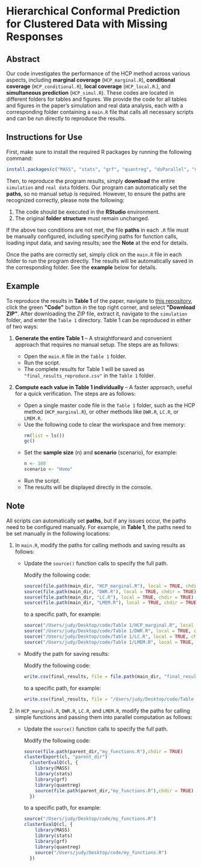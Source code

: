 # Hierarchical Conformal Prediction for Clustered Data with Missing Responses


## Abstract
Our code investigates the performance of the HCP method across various aspects, including **marginal coverage** (`HCP_marginal.R`), **conditional coverage** (`HCP_conditional.R`), **local coverage**  (`HCP_local.R`.), and **simultaneous prediction** (`HCP_simul.R`). These codes are located in different folders for tables and figures.
We provide the code for all tables and figures in the paper’s simulation and real data analysis, each with a corresponding folder containing a `main.R` file that calls all necessary scripts and can be run directly to reproduce the results.



## Instructions for Use
First, make sure to install the required R packages by running the following command:
```R
install.packages(c("MASS", "stats", "grf", "quantreg", "doParallel", "doRNG", "lme4", "merTools", "randomForest", "rstudioapi"))
```

Then, to reproduce the program results, simply **download** the entire `simulation` and `real data` folders.
Our program can automatically set the **paths**, so no manual setup is required.
However, to ensure the paths are recognized correctly, please note the following:
1. The code should be executed in the **RStudio** environment.
2. The original **folder structure** must remain unchanged.


If the above two conditions are not met, the file **paths** in each `.R` file must be manually configured, including specifying paths for function calls, loading input data, and saving results; 
see the **Note** at the end for details. 

Once the paths are correctly set, simply click on the `main.R` file in each folder to run the program directly. The results will be automatically saved in the corresponding folder. See the **example**  below for details.  

## Example
To reproduce the results in **Table 1** of the paper, navigate to [this repository](https://github.com/judywangstat/HCP.git), click the green **"Code"** button in the top right corner, and select **"Download ZIP"**.
After downloading the ZIP file, extract it, navigate to the `simulation` folder, and enter the `Table 1` directory.
Table 1 can be reproduced in either of two ways:
1. **Generate the entire Table 1** – A straightforward and convenient approach that requires no manual setup. The steps are as follows:
     - Open the `main.R` file in the `Table 1` folder.  
     - Run the script.  
     - The complete results for Table 1 will be saved as `"final_results_reproduce.csv"` in the `Table 1` folder.
     
2. **Compute each value in Table 1 individually** – A faster approach, useful for a quick verification.  The steps are as follows:
   - Open a single master code file in the `Table 1` folder, such as the HCP method (`HCP_marginal.R`), or other methods like `DWR.R`, `LC.R`, or `LMEM.R`.
   - Use the following code to clear the workspace and free memory:
     ```R
     rm(list = ls())  
     gc()
     ```  
   - Set the **sample size** (n) and **scenario** (scenario), for example:  
     ```R
     n <- 100  
     scenario <- "Homo"
     ```  
   - Run the script.  
   - The results will be displayed directly in the console.



## Note 
All scripts can automatically set **paths**, but if any issues occur, the paths need to be configured manually.  For example, in **Table 1**, the paths need to be set manually in the following locations:  

1.  In `main.R`, modify the paths for calling methods and saving results as follows:

     - Update the `source()` function calls to specify the full path.

       Modify the following code:  
        ```R
        source(file.path(main_dir, "HCP_marginal.R"), local = TRUE, chdir = TRUE)
        source(file.path(main_dir, "DWR.R"), local = TRUE, chdir = TRUE)
        source(file.path(main_dir, "LC.R"), local = TRUE, chdir = TRUE)
        source(file.path(main_dir, "LMEM.R"), local = TRUE, chdir = TRUE)
        ```
       to a specific path, for example:  
        ```R
        source("/Users/judy/Desktop/code/Table 1/HCP_marginal.R", local = TRUE, chdir = TRUE)
        source("/Users/judy/Desktop/code/Table 1/DWR.R", local = TRUE, chdir = TRUE)
        source("/Users/judy/Desktop/code/Table 1/LC.R", local = TRUE, chdir = TRUE)
        source("/Users/judy/Desktop/code/Table 1/LMEM.R", local = TRUE, chdir = TRUE)
        ```

      -  Modify the path for saving results:
   
         Modify the following code:  
         ```R
         write.csv(final_results, file = file.path(main_dir, "final_results_reproduce.csv"), row.names = FALSE)
         ```
         to a specific path, for example:  
         ```R
         write.csv(final_results, file = "/Users/judy/Desktop/code/Table 1/final_results_reproduce.csv", row.names = TRUE)
         ```
2. In `HCP_marginal.R`, `DWR.R`, `LC.R`, and `LMEM.R`, modify the paths for calling simple functions and passing them into parallel computation as follows:  

    - Update the `source()` function calls to specify the full path.

      Modify the following code:  
        ```R
        source(file.path(parent_dir,"my_functions.R"),chdir = TRUE)
        clusterExport(cl, "parent_dir")
          clusterEvalQ(cl, {
            library(MASS)
            library(stats)
            library(grf)
            library(quantreg)
            source(file.path(parent_dir,"my_functions.R"),chdir = TRUE)
          })
        ```
      to a specific path, for example:  
        ```R
        source("/Users/judy/Desktop/code/my_functions.R")
        clusterEvalQ(cl, {
            library(MASS)
            library(stats)
            library(grf)
            library(quantreg)
            source("/Users/judy/Desktop/code/my_functions.R")
          })
        ```

